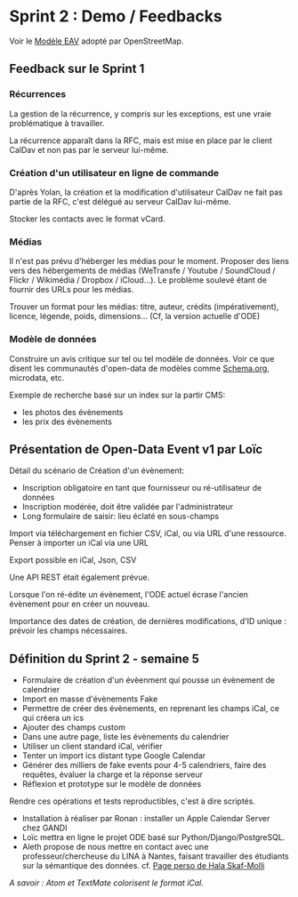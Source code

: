 # Sprint 2 : Demo / Feedbacks

Voir le [Modèle EAV](http://en.wikipedia.org/wiki/Entity%E2%80%93attribute%E2%80%93value_model) adopté par OpenStreetMap.

## Feedback sur le Sprint 1

### Récurrences

La gestion de la récurrence, y compris sur les exceptions, est une vraie problématique à travailler.

La récurrence apparaît dans la RFC, mais est mise en place par le client CalDav et non pas par le serveur lui-même.

### Création d'un utilisateur en ligne de commande

D'après Yolan, la création et la modification d'utilisateur CalDav ne fait pas partie de la RFC, c'est délégué au serveur CalDav lui-même.

Stocker les contacts avec le format vCard.

### Médias

Il n'est pas prévu d'héberger les médias pour le moment. 
Proposer des liens vers des hébergements de médias (WeTransfe / Youtube / SoundCloud / Flickr / Wikimédia / Dropbox / iCloud...). Le problème soulevé étant de fournir des URLs pour les médias.

Trouver un format pour les médias: titre, auteur, crédits (impérativement), licence, légende, poids, dimensions... (Cf, la version actuelle d'ODE)

### Modèle de données

Construire un avis critique sur tel ou tel modèle de données.
Voir ce que disent les communautés d'open-data de modèles comme [Schema.org](http://schema.org/), microdata, etc.

Exemple de recherche basé sur un index sur la partir CMS:
- les photos des évènements
- les prix des évènements

## Présentation de Open-Data Event v1 par Loïc

Détail du scénario de Création d'un évènement:
- Inscription obligatoire en tant que fournisseur ou ré-utilisateur de données
- Inscription modérée, doit être validée par l'administrateur
- Long formulaire de saisir: lieu éclaté en sous-champs

Import via téléchargement en fichier CSV, iCal, ou via URL d'une ressource.
Penser à importer un iCal via une URL

Export possible en iCal, Json, CSV

Une API REST était également prévue.

Lorsque l'on ré-édite un évènement, l'ODE actuel écrase l'ancien évènement pour en créer un nouveau. 

Importance des dates de création, de dernières modifications, d'ID unique : prévoir les champs nécessaires.


## Définition du Sprint 2 - semaine 5

- Formulaire de création d'un évèenment qui pousse un évènement de calendrier
- Import en masse d'évènements Fake
- Permettre de créer des évènements, en reprenant les champs iCal, ce qui créera un ics
- Ajouter des champs custom
- Dans une autre page, liste les évènements du calendrier
- Utiliser un client standard iCal, vérifier
- Tenter un import ics distant type Google Calendar
- Générer des milliers de fake events pour 4-5 calendriers, faire des requêtes, évaluer la charge et la réponse serveur
- Réflexion et prototype sur le modèle de données

Rendre ces opérations et tests reproductibles, c'est à dire scriptés.

- Installation à réaliser par Ronan : installer un Apple Calendar Server chez GANDI
- Loïc mettra en ligne le projet ODE basé sur Python/Django/PostgreSQL.
- Aleth propose de nous mettre en contact avec une professeur/chercheuse du LINA à Nantes, faisant travailler des étudiants sur la sémantique des données. cf. [Page perso de Hala Skaf-Molli](http://pagesperso.lina.univ-nantes.fr/~skaf-h/pmwiki/pmwiki.php)


*A savoir : Atom et TextMate colorisent le format iCal.*
